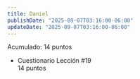 ```yaml
---
title: Daniel
publishDate: "2025-09-07T03:16:00-06:00"
updateDate: "2025-09-07T03:16:00-06:00"
---
```


Acumulado: 14 puntos

* Cuestionario Lección #19  
14 puntos
